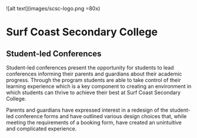 ![alt text](images/scsc-logo.png =80x)
# Surf Coast Secondary College
## Student-led Conferences

Student-led conferences present the opportunity for students to lead conferences informing their parents and guardians about their academic progress. Through the program students are able to take control of their learning experience which is a key component to creating an environment in which students can thrive to achieve their best at Surf Coast Secondary College.

Parents and guardians have expressed interest in a redesign of the student-led conference forms and have outlined various design choices that, while meeting the requirements of a booking form, have created an unintuitive and complicated experience.
